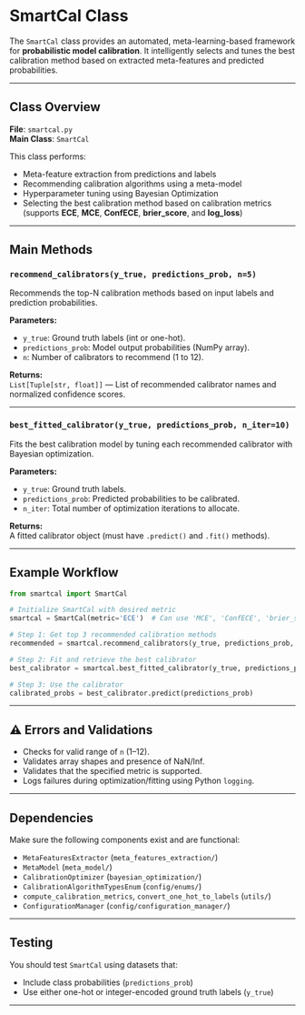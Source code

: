 # SmartCal Class

The `SmartCal` class provides an automated, meta-learning-based framework for **probabilistic model calibration**. It intelligently selects and tunes the best calibration method based on extracted meta-features and predicted probabilities.

---

## Class Overview

**File**: `smartcal.py`  
**Main Class**: `SmartCal`

This class performs:

- Meta-feature extraction from predictions and labels
- Recommending calibration algorithms using a meta-model
- Hyperparameter tuning using Bayesian Optimization
- Selecting the best calibration method based on calibration metrics (supports **ECE**, **MCE**, **ConfECE**, **brier_score**, and **log_loss**)

---

## Main Methods

### `recommend_calibrators(y_true, predictions_prob, n=5)`

Recommends the top-N calibration methods based on input labels and prediction probabilities.

**Parameters:**
- `y_true`: Ground truth labels (int or one-hot).
- `predictions_prob`: Model output probabilities (NumPy array).
- `n`: Number of calibrators to recommend (1 to 12).

**Returns:**  
`List[Tuple[str, float]]` — List of recommended calibrator names and normalized confidence scores.

---

### `best_fitted_calibrator(y_true, predictions_prob, n_iter=10)`

Fits the best calibration model by tuning each recommended calibrator with Bayesian optimization.

**Parameters:**
- `y_true`: Ground truth labels.
- `predictions_prob`: Predicted probabilities to be calibrated.
- `n_iter`: Total number of optimization iterations to allocate.

**Returns:**  
A fitted calibrator object (must have `.predict()` and `.fit()` methods).

---

## Example Workflow

```python
from smartcal import SmartCal

# Initialize SmartCal with desired metric
smartcal = SmartCal(metric='ECE')  # Can use 'MCE', 'ConfECE', 'brier_score', or 'log_loss'

# Step 1: Get top 3 recommended calibration methods
recommended = smartcal.recommend_calibrators(y_true, predictions_prob, n=3)

# Step 2: Fit and retrieve the best calibrator
best_calibrator = smartcal.best_fitted_calibrator(y_true, predictions_prob, n_iter=20)

# Step 3: Use the calibrator
calibrated_probs = best_calibrator.predict(predictions_prob)
```

---

## ⚠️ Errors and Validations

- Checks for valid range of `n` (1–12).
- Validates array shapes and presence of NaN/Inf.
- Validates that the specified metric is supported.
- Logs failures during optimization/fitting using Python `logging`.

---

## Dependencies

Make sure the following components exist and are functional:

- `MetaFeaturesExtractor` (`meta_features_extraction/`)
- `MetaModel` (`meta_model/`)
- `CalibrationOptimizer` (`bayesian_optimization/`)
- `CalibrationAlgorithmTypesEnum` (`config/enums/`)
- `compute_calibration_metrics`, `convert_one_hot_to_labels` (`utils/`)
- `ConfigurationManager` (`config/configuration_manager/`)

---

## Testing

You should test `SmartCal` using datasets that:
- Include class probabilities (`predictions_prob`)
- Use either one-hot or integer-encoded ground truth labels (`y_true`)

---